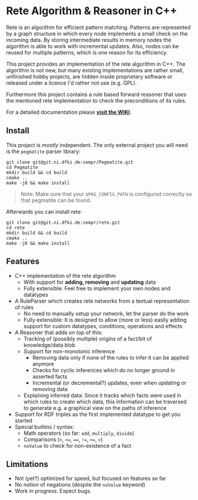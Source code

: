 # Rete Algorithm & Reasoner in C++

Rete is an algorithm for efficient pattern matching. Patterns are represented by a graph structure in which every node implements a small check on the incoming data. By storing intermediate results in memory nodes the algorithm is able to work with incremental updates. Also, nodes can be reused for multiple patterns, which is one reason for its efficiency.

This project provides an implementation of the rete algorithm in C++. The algorithm is not new, but many existing implementations are rather small, unfinished hobby projects, are hidden inside proprietary software or released under a licence I'd rather not use (e.g. GPL).

Furthermore this project contains a rule based forward reasoner that uses the mentioned rete implementation to check the preconditions of its rules.

For a detailed documentation please **[visit the WIKI](https://git.ni.dfki.de/sempr/rete/wikis/home)**.



## Install

This project is _mostly_ independent. The only external project you will need is the `pegmatite` parser library:

```
git clone git@git.ni.dfki.de:sempr/Pegmatite.git
cd Pegmatite
mkdir build && cd build
cmake ..
make -j8 && make install
```

> Note: Make sure that your `$PKG_CONFIG_PATH` is configured correctly so that pegmatite can be found.

Afterwards you can install rete:

```
git clone git@git.ni.dfki.de:sempr/rete.git
cd rete
mkdir build && cd build
cmake ..
make -j8 && make install
```



## Features

- C++ implementation of the rete algorithm
  - With support for **adding, removing** and **updating** data
  - Fully extensible: Feel free to implement your own nodes and datatypes
- A RuleParser which creates rete networks from a textual representation of rules
  - No need to manually setup your network, let the parser do the work
  - Fully extensible: It is designed to allow (more or less) easily adding support for custom datatypes, conditions, operations and effects
- A Reasoner that adds on top of this:
  - Tracking of (possibly multiple) origins of a fact/bit of knowledge/data blob
  - Support for non-monotonic inference
    - Removing data only if none of the rules to infer it can be applied anymore
    - Checks for cyclic inferences which do no longer ground in asserted facts
    - Incremental (or decremental?) updates, even when updating or removing data
  - Explaining inferred data: Since it tracks which facts were used in which rules to create which data, this information can be traversed to generate e.g. a graphical view on the paths of inference
- Support for RDF triples as the first implemented datatype to get you started
- Special builtins / syntax:
  - Math operators (so far: `add`, `multiply`, `divide`)
  - Comparisons (`<`, `<=`, `==`, `!=`, `>=`, `>`)
  - `noValue` to check for non-existence of a fact



## Limitations

- Not (yet?) optimized for speed, but focused on features so far
- No notion of negations (despite the `noValue` keyword)
- Work in progress. Expect bugs.